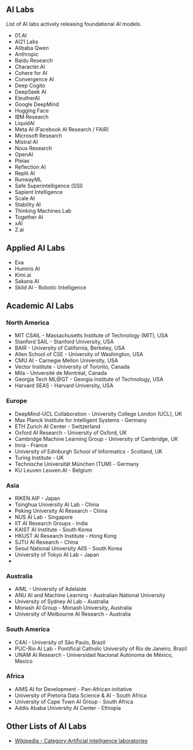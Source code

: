 


## AI Labs
List of AI labs actively releasing foundational AI models.

- 01.AI
- AI21 Labs
- Alibaba Qwen
- Anthropic
- Baidu Research
- Character.AI
- Cohere for AI
- Convergence AI
- Deep Cogito
- DeepSeek AI
- EleutherAI
- Google DeepMind
- Hugging Face
- IBM Research
- LiquidAI
- Meta AI (Facebook AI Research / FAIR)
- Microsoft Research
- Mistral AI
- Nous Research
- OpenAI
- Pleias
- Reflection AI
- Replit AI
- RunwayML
- Safe Superintelligence (SSI)
- Sapient Intelligence
- Scale AI
- Stability AI
- Thinking Machines Lab
- Together AI
- xAI
- Z.ai


## Applied AI Labs
- Exa
- Humiris AI
- Kimi.ai
- Sakana AI
- Skild AI - Robotic Intelligence


## Academic AI Labs

### North America
- MIT CSAIL - Massachusetts Institute of Technology (MIT), USA
- Stanford SAIL - Stanford University, USA
- BAIR - University of California, Berkeley, USA
- Allen School of CSE - University of Washington, USA
- CMU AI - Carnegie Mellon University, USA
- Vector Institute - University of Toronto, Canada
- Mila - Université de Montréal, Canada
- Georgia Tech ML@GT - Georgia Institute of Technology, USA
- Harvard SEAS - Harvard University, USA

### Europe
- DeepMind-UCL Collaboration - University College London (UCL), UK
- Max Planck Institute for Intelligent Systems - Germany
- ETH Zurich AI Center - Switzerland
- Oxford AI Research - University of Oxford, UK
- Cambridge Machine Learning Group - University of Cambridge, UK
- Inria - France
- University of Edinburgh School of Informatics - Scotland, UK
- Turing Institute - UK
- Technische Universität München (TUM) - Germany
- KU Leuven Leuven.AI - Belgium

### Asia
- RIKEN AIP - Japan
- Tsinghua University AI Lab - China
- Peking University AI Research - China
- NUS AI Lab - Singapore
- IIT AI Research Groups - India 
- KAIST AI Institute - South Korea
- HKUST AI Research Institute - Hong Kong
- SJTU AI Research - China
- Seoul National University AIIS - South Korea
- University of Tokyo AI Lab - Japan
- 

### Australia
- AIML - University of Adelaide
- ANU AI and Machine Learning - Australian National University
- University of Sydney AI Lab - Australia
- Monash AI Group - Monash University, Australia
- University of Melbourne AI Research - Australia

### South America
- C4AI - University of São Paulo, Brazil
- PUC-Rio AI Lab - Pontifical Catholic University of Rio de Janeiro, Brazil
- UNAM AI Research - Universidad Nacional Autónoma de México, Mexico

### Africa
- AIMS AI for Development - Pan-African initiative
- University of Pretoria Data Science & AI - South Africa
- University of Cape Town AI Group - South Africa
- Addis Ababa University AI Center - Ethiopia
  

## Other Lists of AI Labs
- [Wikipedia - Category:Artificial intelligence laboratories](https://en.wikipedia.org/wiki/Category:Artificial_intelligence_laboratories)
  



